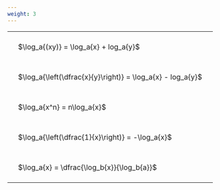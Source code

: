 ```yaml
---
weight: 3
---
```


<style type="text/css">
#T_e10de th.col_heading {
  text-align: left;
  font-size: 1em;
}
#T_e10de td {
  text-align: left;
  font-size: 1em;
  padding: 1.5em;
}
</style>
<table id="T_e10de">
  <thead>
  </thead>
  <tbody>
    <tr>
      <td id="T_e10de_row0_col0" class="data row0 col0" >$\log_a{(xy)} = \log_a{x} + log_a{y}$</td>
    </tr>
    <tr>
      <td id="T_e10de_row1_col0" class="data row1 col0" >$\log_a{\left(\dfrac{x}{y}\right)} = \log_a{x} - log_a{y}$</td>
    </tr>
    <tr>
      <td id="T_e10de_row2_col0" class="data row2 col0" >$\log_a{x^n} = n\log_a{x}$</td>
    </tr>
    <tr>
      <td id="T_e10de_row3_col0" class="data row3 col0" >$\log_a{\left(\dfrac{1}{x}\right)} = -\log_a{x}$</td>
    </tr>
    <tr>
      <td id="T_e10de_row4_col0" class="data row4 col0" >$\log_a{x} = \dfrac{\log_b{x}}{\log_b{a}}$</td>
    </tr>
  </tbody>
</table>
